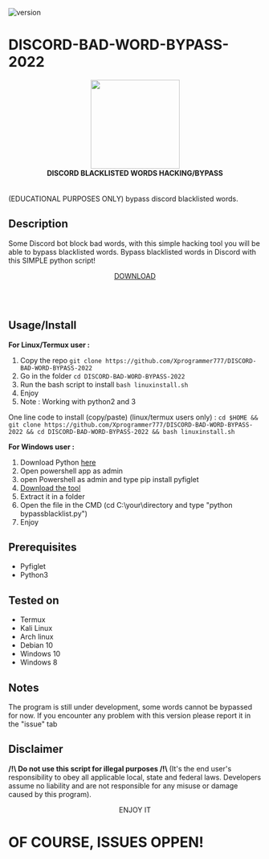 ![version](https://img.shields.io/badge/Version-1.0.0-green)
# DISCORD-BAD-WORD-BYPASS-2022


<div align="center" class="stuff"><img src="https://preview.redd.it/841krdvmenb61.png?auto=webp&s=a04949ed5e86e990f7e591bacd8845bdca641243" width="177" align="center"/> </div>
<strong><div class="stuff" align="center">DISCORD BLACKLISTED WORDS HACKING/BYPASS</div> </strong>
<br>
<br>
(EDUCATIONAL PURPOSES ONLY) bypass discord blacklisted words.

Description
-----------
Some Discord bot block bad words, with this simple hacking tool you will be able to bypass blacklisted words.
Bypass blacklisted words in Discord with this SIMPLE python script!<br>
<a href="https://github.com/Xprogrammer777/DISCORD-BAD-WORD-BYPASS-2022/archive/refs/heads/main.zip"><p align="center">DOWNLOAD</p></a> <br> <br>

Usage/Install
-----
<strong> For Linux/Termux user : </strong>
1. Copy the repo ```git clone https://github.com/Xprogrammer777/DISCORD-BAD-WORD-BYPASS-2022```
2. Go in the folder ```cd DISCORD-BAD-WORD-BYPASS-2022```
3. Run the bash script to install ```bash linuxinstall.sh```
4. Enjoy
5. Note : Working with python2 and 3

One line code to install (copy/paste) (linux/termux users only) : 
```cd $HOME && git clone https://github.com/Xprogrammer777/DISCORD-BAD-WORD-BYPASS-2022 && cd DISCORD-BAD-WORD-BYPASS-2022 && bash linuxinstall.sh ```

<strong> For Windows user : </strong>
1. Download Python <a href="https://www.python.org/ftp/python/3.10.2/python-3.10.2-amd64.exe">here</a>
2. Open powershell app as admin
3. open Powershell as admin and type pip install pyfiglet
4. <a href="https://github.com/Xprogrammer777/DISCORD-BAD-WORD-BYPASS-2022/archive/refs/heads/main.zip">Download the tool</a>
5. Extract it in a folder
6. Open the file in the CMD (cd C:\your\directory and type "python bypassblacklist.py")
7. Enjoy


Prerequisites
-------------
* Pyfiglet
* Python3

Tested on
-----------
* Termux
* Kali Linux
* Arch linux
* Debian 10
* Windows 10
* Windows 8


Notes
-------------
The program is still under development, some words cannot be bypassed for now. If you encounter any problem with this version please report it in the "issue" tab


Disclaimer 
---------------------
<strong> /!\ Do not use this script for illegal purposes /!\ </strong>
(It's the end user's responsibility to obey all applicable local, state and federal laws. Developers assume no liability and are not responsible for any misuse or damage caused by this program).


<center> ENJOY IT </center>

# OF COURSE, ISSUES OPPEN!



